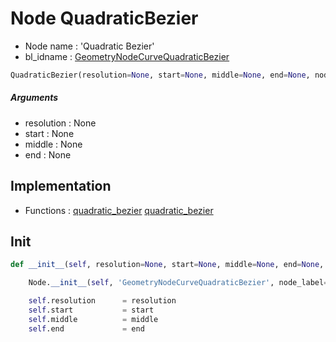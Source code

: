 # Node QuadraticBezier

- Node name : 'Quadratic Bezier'
- bl_idname : [GeometryNodeCurveQuadraticBezier](https://docs.blender.org/api/current/bpy.types.GeometryNodeCurveQuadraticBezier.html)


``` python
QuadraticBezier(resolution=None, start=None, middle=None, end=None, node_label=None, node_color=None)
```
##### Arguments

- resolution : None
- start : None
- middle : None
- end : None

## Implementation

- Functions : [quadratic_bezier](/docs/GeoNodes/GeoNodesTree.md#quadratic_bezier) [quadratic_bezier](/docs/GeoNodes/GeoNodesTree.md#quadratic_bezier)

## Init

``` python
def __init__(self, resolution=None, start=None, middle=None, end=None, node_label=None, node_color=None):

    Node.__init__(self, 'GeometryNodeCurveQuadraticBezier', node_label=node_label, node_color=node_color)

    self.resolution      = resolution
    self.start           = start
    self.middle          = middle
    self.end             = end
```
